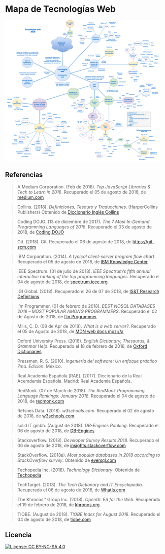 

# Mapa de Tecnologías Web

![](./TecnologiasWeb.png)


## Referencias

> A Medium Corporation. (Feb de 2018). *Top JavaScript Libraries & Tech to Learn in 2018*. Recuperado el 05 de agosto de 2018, de [medium.com](https://medium.com/javascript-scene/top-javascript-libraries-tech-to-learn-in-2018-c38028e028e6)

> Collins. (2018). *Definiciones, Tesauro y Traducciones*. (HarperCollins Publishers) Obtenido de [Diccionario Inglés Collins](https://www.collinsdictionary.com/es/)

> Coding DOJO. (13 de diciembre de 2017). *The 7 Most In-Demand Programming Languages of 2018*. Recuperado el 03 de agosto de 2018, de [Coding DOJO](https://www.codingdojo.com/blog/7-most-in-demand-programming-languages-of-2018/)

> Git. (2018). Git. Recuperado el 06 de agosto de 2018, de https://git-scm.com

> IBM Corporation. (2014). *A typical client-server program flow chart*. Recuperado el 05 de agosto de 2018, de [IBM Knowledge Center](https://www.ibm.com/support/knowledgecenter/en/SSLTBW_2.1.0/com.ibm.zos.v2r1.halc001/o4ag1.htm)

> IEEE Spectrum. (31 de julio de 2018). *IEEE Spectrum’s fifth annual interactive ranking of the top programming languages*. Recuperado el 04 de agosto de 2018, de [spectrum.ieee.org]( https://spectrum.ieee.org/static/interactive-the-top-programming-languages-2018)

> IGI Global. (2018). Recuperado el 26 de 07 de 2018, de [IS&T Research Definitions](https://www.igi-global.com/dictionary/)

> I’m Programmer. (01 de febrero de 2018). *BEST NOSQL DATABASES 2018 – MOST POPULAR AMONG PROGRAMMERS*. Recuperado el 02 de Agosto de 2018, de [I’m Programmer](https://www.improgrammer.net/most-popular-nosql-database/)

> Mills, C. D. (08 de Apr de 2018). *What is a web server?*. Recuperado el 05 de Agosto de 2018, de [MDN web docs moz://a](https://developer.mozilla.org/en-US/docs/Learn/Common_questions/What_is_a_web_server)

> Oxford University Press. (2018). *English Dictionary, Thesaurus, & Grammar Help*. Recuperado el 18 de febrero de 2018, de [Oxford Dictionaries](https://en.oxforddictionaries.com/definition/)

> Pressman, R. S. (2010). *Ingeniería del software: Un enfoque práctico 7ma. Edición*. México.

> Real Academia Española [RAE]. (2017). Diccionario de la Real Acemdemia Española. Madrid: Real Academia Española.

> RedMonk. (07 de March de 2018). *The RedMonk Programming Language Rankings: January 2018*. Recuperado el 04 de agosto de 2018, de [redmonk.com](https://redmonk.com/sogrady/2018/03/07/language-rankings-1-18/)

> Refsnes Data. (2018). *w3schools.com*. Recuperado el 02 de agosto de 2018, de [w3schools.com](https://www.w3schools.com)


> solid IT gmbh. (August de 2018). *DB-Engines Ranking*. Recuperado el 06 de agosto de 2018, de [DB-Engines](https://db-engines.com/en/ranking)


> Stackoverflow. (2018). *Developer Survey Results 2018*. Recuperado el 06 de agosto de 2018, de [insights.stackoverflow.com](https://insights.stackoverflow.com/survey/2018)

> StackOverflow. (2018a). *Most popular databases in 2018 according to StackOverflow survey*. Obtenido de [eversql.com](https://www.eversql.com/most-popular-databases-in-2018-according-to-stackoverflow-survey/)

> Techopedia Inc. (2018). *Technology Dictionary*. Obtenido de [Techopedia](https://www.techopedia.com/dictionary)

> TechTarget. (2018). *The Tech Dictionary and IT Encyclopedia*. Recuperado el 06 de agosto de 2018, de [WhatIs.com](https://whatis.techtarget.com)

> The Khronos™ Group Inc. (2018). *OpenGL ES for the Web*. Recuperado el 19 de febrero de 2018, de [khronos.org](https://www.khronos.org/webgl/)

> TIOBE. (August de 2018). *TIOBE Index for August 2018*. Recuperado el 04 de agosto de 2018, de [tiobe.com](https://www.tiobe.com/tiobe-index/)


## Licencia

[![License: CC BY-NC-SA 4.0](https://img.shields.io/badge/License-CC%20BY--NC--SA%204.0-lightgrey.svg)](https://creativecommons.org/licenses/by-nc-sa/4.0/)
